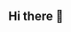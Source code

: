 ## Hi there 👋

<!--
**pigiped/pigiped** is a ✨ _special_ ✨ repository because its `README.md` (this file) appears on your GitHub profile.

Here are some ideas to get you started:

- 🔭 I’m currently working on a VR multiplayer videogame, a multiplayer tower defence / cooking game and a singleplayer horror game
- 🌱 I’m currently learning Videogame at Link University
- 👯 I’m looking to collaborate on everything
- 🤔 I’m looking for help with learning Unreal
- 💬 Ask me about Unity programming
- 📫 How to reach me: instagram pigiped
- ⚡ Fun fact: im italian
-->
